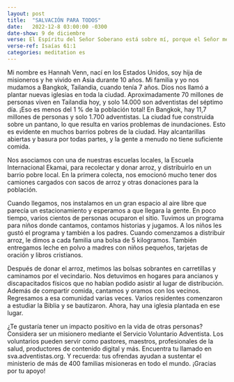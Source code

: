 ```yaml
---
layout: post
title:  "SALVACIÓN PARA TODOS"
date:   2022-12-8 03:00:00 -0300
date-show: 9 de diciembre
verse: El Espíritu del Señor Soberano está sobre mí, porque el Señor me ha ungido para llevar buenas noticias a los pobres. 
verse-ref: Isaías 61:1
categories: meditation es
---
```


Mi nombre es Hannah Venn, nací en los Estados Unidos, soy hija de misioneros y he vivido en Asia durante 10 años. Mi familia y yo nos mudamos a Bangkok, Tailandia, cuando tenía 7 años. Dios nos llamó a plantar nuevas iglesias en toda la ciudad. Aproximadamente 70 millones de personas viven en Tailandia hoy, y solo 14.000 son adventistas del séptimo día. ¡Eso es menos del 1 % de la población total! En Bangkok, hay 11,7 millones de personas y solo 1.700 adventistas. La ciudad fue construida sobre un pantano, lo que resulta en varios problemas de inundaciones. Esto es evidente en muchos barrios pobres de la ciudad. Hay alcantarillas abiertas y basura por todas partes, y la gente a menudo no tiene suficiente comida.

Nos asociamos con una de nuestras escuelas locales, la Escuela Internacional Ekamai, para recolectar y donar arroz, y distribuirlo en un barrio pobre local. En la primera colecta, nos emocionó mucho tener dos camiones cargados con sacos de arroz y otras donaciones para la población.

Cuando llegamos, nos instalamos en un gran espacio al aire libre que parecía un estacionamiento y esperamos a que llegara la gente. En poco tiempo, varios cientos de personas ocuparon el sitio. Tuvimos un programa para niños donde cantamos, contamos historias y jugamos. A los niños les gustó el programa y también a los padres. Cuando comenzamos a distribuir arroz, le dimos a cada familia una bolsa de 5 kilogramos. También entregamos leche en polvo a madres con niños pequeños, tarjetas de oración y libros cristianos.

Después de donar el arroz, metimos las bolsas sobrantes en carretillas y caminamos por el vecindario. Nos detuvimos en hogares para ancianos y discapacitados físicos que no habían podido asistir al lugar de distribución. Además de compartir comida, cantamos y oramos con los vecinos. Regresamos a esa comunidad varias veces. Varios residentes comenzaron a estudiar la Biblia y se bautizaron. Ahora, hay una iglesia plantada en ese lugar.

¿Te gustaría tener un impacto positivo en la vida de otras personas? Considera ser un misionero mediante el Servicio Voluntario Adventista. Los voluntarios pueden servir como pastores, maestros, profesionales de la salud, productores de contenido digital y más. Encuentra tu llamado en sva.adventistas.org. Y recuerda: tus ofrendas ayudan a sustentar el ministerio de más de 400 familias misioneras en todo el mundo. ¡Gracias por tu apoyo!
